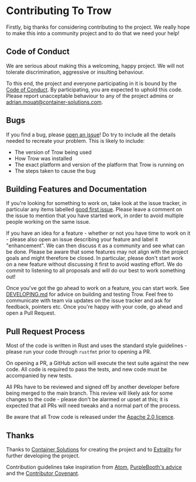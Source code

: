 # Contributing To Trow

Firstly, big thanks for considering contributing to the project. We really hope to make this into a
community project and to do that we need your help!

## Code of Conduct

We are serious about making this a welcoming, happy project. We will not tolerate discrimination,
aggressive or insulting behaviour.

To this end, the project and everyone participating in it is bound by the [Code of
Conduct](CODE_OF_CONDUCT.md). By participating, you are expected to uphold this code. Please report
unacceptable behaviour to any of the project admins or adrian.mouat@container-solutions.com.

## Bugs

If you find a bug, please [open an issue](https://github.com/trow-registry/trow/issues)! Do try
to include all the details needed to recreate your problem. This is likely to include:

- The version of Trow being used
- How Trow was installed
- The exact platform and version of the platform that Trow is running on
- The steps taken to cause the bug

## Building Features and Documentation

If you're looking for something to work on, take look at the issue tracker, in particular any items
labelled [good first issue](https://github.com/trow-registry/trow/labels/good%20first%20issue).
Please leave a comment on the issue to mention that you have started work, in order to avoid
multiple people working on the same issue.

If you have an idea for a feature - whether or not you have time to work on it - please also open an
issue describing your feature and label it "enhancement". We can then discuss it as a community and
see what can be done. Please be aware that some features may not align with the project goals and
might therefore be closed. In particular, please don't start work on a new feature without
discussing it first to avoid wasting effort. We do commit to listening to all proposals and will do
our best to work something out!

Once you've got the go ahead to work on a feature, you can start work. See
[DEVELOPING.md](DEVELOPING.md) for advice on building and testing Trow. Feel free to communicate
with team via updates on the issue tracker and ask for feedback, pointers etc. Once you're happy
with your code, go ahead and open a Pull Request.

## Pull Request Process

Most of the code is written in Rust and uses the standard style guidelines - please run your code
through `rustfmt` prior to opening a PR.

On opening a PR, a GitHub action will execute the test suite against the new code. All code is
required to pass the tests, and new code must be accompanied by new tests.

All PRs have to be reviewed and signed off by another developer before being merged to the main
branch. This review will likely ask for some changes to the code - please don't be alarmed or upset
at this; it is expected that all PRs will need tweaks and a normal part of the process.

Be aware that all Trow code is released under the [Apache 2.0 licence](LICENSE).

## Thanks

Thanks to [Container Solutions](https://www.container-solutions.com/) for creating the project and to [Extrality](https://www.extrality.ai/) for further developing the project.

Contribution guidelines take inspiration from
[Atom](https://github.com/atom/atom/blob/master/CONTRIBUTING.md), [PurpleBooth's
advice](https://gist.github.com/PurpleBooth/b24679402957c63ec426) and the [Contributor
Covenant](https://www.contributor-covenant.org/).

